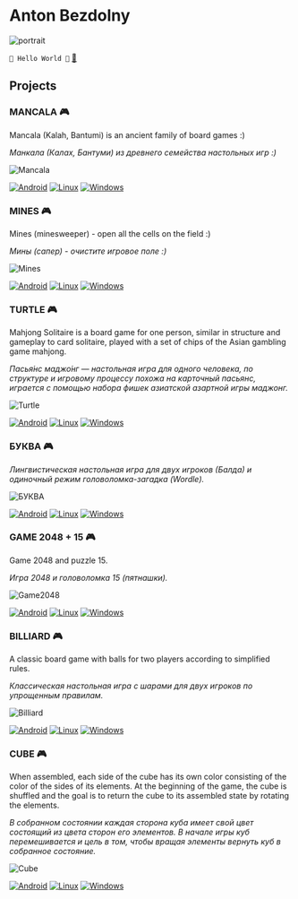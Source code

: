 # Anton Bezdolny

![portrait](portrait.png)

`🤘 Hello World 🤘` [📧](mailto:networkoutpost@gmail.com)

## Projects

### MANCALA 🎮

Mancala (Kalah, Bantumi) is an ancient family of board games :)

*Манкала (Калах, Бантуми) из древнего семейства настольных игр :)*

![Mancala](mancala.png)

[![Android](android_button.png)](https://github.com/avbezdolny/avbezdolny.github.io/releases/download/release/Mancala.apk) 
[![Linux](linux_button.png)](https://github.com/avbezdolny/avbezdolny.github.io/releases/download/release/Mancala_X11_x86_64.tar.gz) 
[![Windows](windows_button.png)](https://github.com/avbezdolny/avbezdolny.github.io/releases/download/release/Mancala_win_x64.zip)  

### MINES 🎮

Mines (minesweeper) - open all the cells on the field :)

*Мины (сапер) - очистите игровое поле :)*

![Mines](mines.png)

[![Android](android_button.png)](https://github.com/avbezdolny/avbezdolny.github.io/releases/download/release/Mines.apk) 
[![Linux](linux_button.png)](https://github.com/avbezdolny/avbezdolny.github.io/releases/download/release/Mines_X11_x86_64.tar.gz) 
[![Windows](windows_button.png)](https://github.com/avbezdolny/avbezdolny.github.io/releases/download/release/Mines_win_x64.zip)  

### TURTLE 🎮

Mahjong Solitaire is a board game for one person, similar in structure and gameplay to card solitaire, played with a set of chips of the Asian gambling game mahjong.

*Пасья́нс маджо́нг — настольная игра для одного человека, по структуре и игровому процессу похожа на карточный пасьянс, играется с помощью набора фишек азиатской азартной игры маджонг.*

![Turtle](turtle.png)

[![Android](android_button.png)](https://github.com/avbezdolny/avbezdolny.github.io/releases/download/release/Turtle.apk) 
[![Linux](linux_button.png)](https://github.com/avbezdolny/avbezdolny.github.io/releases/download/release/Turtle_X11_x86_64.tar.gz) 
[![Windows](windows_button.png)](https://github.com/avbezdolny/avbezdolny.github.io/releases/download/release/Turtle_win_x64.zip)  

### БУКВА 🎮

*Лингвистическая настольная игра для двух игроков (Балда) и одиночный режим головоломка-загадка (Wordle).*

![БУКВА](bukva.png)

[![Android](android_button.png)](https://github.com/avbezdolny/avbezdolny.github.io/releases/download/release/BUKVA.apk) 
[![Linux](linux_button.png)](https://github.com/avbezdolny/avbezdolny.github.io/releases/download/release/BUKVA_X11_x86_64.tar.gz) 
[![Windows](windows_button.png)](https://github.com/avbezdolny/avbezdolny.github.io/releases/download/release/BUKVA_win_x64.zip)  

### GAME 2048 + 15 🎮

Game 2048 and puzzle 15.

*Игра 2048 и головоломка 15 (пятнашки).*

![Game2048](game2048.png)

[![Android](android_button.png)](https://github.com/avbezdolny/avbezdolny.github.io/releases/download/release/Game2048.apk) 
[![Linux](linux_button.png)](https://github.com/avbezdolny/avbezdolny.github.io/releases/download/release/Game2048_X11_x86_64.tar.gz) 
[![Windows](windows_button.png)](https://github.com/avbezdolny/avbezdolny.github.io/releases/download/release/Game2048_win_x64.zip)  

### BILLIARD 🎮

A classic board game with balls for two players according to simplified rules.

*Классическая настольная игра с шарами для двух игроков по упрощенным правилам.*

![Billiard](billiard.png)

[![Android](android_button.png)](https://github.com/avbezdolny/avbezdolny.github.io/releases/download/release/Billiard.apk) 
[![Linux](linux_button.png)](https://github.com/avbezdolny/avbezdolny.github.io/releases/download/release/Billiard_X11_x86_64.tar.gz) 
[![Windows](windows_button.png)](https://github.com/avbezdolny/avbezdolny.github.io/releases/download/release/Billiard_win_x64.zip)  

### CUBE 🎮

When assembled, each side of the cube has its own color consisting of the color of the sides of its elements. At the beginning of the game, the cube is shuffled and the goal is to return the cube to its assembled state by rotating the elements.

*В собранном состоянии каждая сторона куба имеет свой цвет состоящий из цвета сторон его элементов. В начале игры куб перемешивается и цель в том, чтобы вращая элементы вернуть куб в собранное состояние.*

![Cube](cube.png)

[![Android](android_button.png)](https://github.com/avbezdolny/avbezdolny.github.io/releases/download/release/Cube.apk) 
[![Linux](linux_button.png)](https://github.com/avbezdolny/avbezdolny.github.io/releases/download/release/Cube_X11_x86_64.tar.gz) 
[![Windows](windows_button.png)](https://github.com/avbezdolny/avbezdolny.github.io/releases/download/release/Cube_win_x64.zip)  
